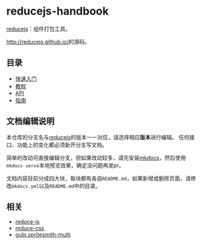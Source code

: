 # reducejs-handbook
[reducejs][reduce-web-component]：组件打包工具。

<http://reducejs.github.io/>的源码。

## 目录
- [快速入门](docs/quick-start)
- [教程](docs/tutorials)
- [API](docs/api)
- [指南](docs/guides)

## 文档编辑说明
本仓库的分支名与[reducejs][reduce-web-component]的版本一一对应，请选择相应**版本**进行编辑。
任何接口、功能上的变化都必须新开分支写文档。

简单的改动可直接编辑分支，但如果改动较多，请先安装[mkdocs]，然后使用`mkdocs serve`本地预览效果，确定没问题再发pr。

文档内容目前分成四大块，每块都有各自`README.md`，如果新增或删除页面，请修改`mkdocs.yml`以及`README.md`中的目录。

## 相关
- [reduce-js]
- [reduce-css]
- [gulp.spritesmith-multi]

[gulp.spritesmith-multi]: https://github.com/reducejs/gulp.spritesmith-multi
[reduce-css]: https://github.com/reducejs/reduce-css
[reduce-js]: https://github.com/reducejs/reduce-js
[reduce-web-component]: https://github.com/reducejs/reduce-web-component
[mkdocs]: http://www.mkdocs.org/
